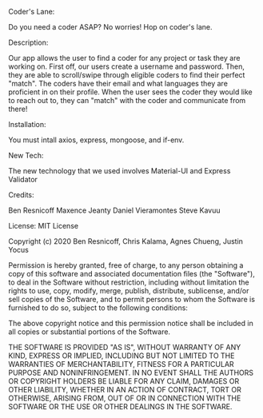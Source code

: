Coder's Lane:

Do you need a coder ASAP? No worries! Hop on coder's lane.

Description:

Our app allows the user to find a coder for any project or task they are working on. First off, our users create a username and password. Then, they are able to scroll/swipe through eligible coders to find their perfect "match". The coders have their email and what languages they are proficient in on their profile. When the user sees the coder they would like to reach out to, they can "match" with the coder and communicate from there! 

Installation:

You must intall axios, express, mongoose, and if-env.

New Tech:

The new technology that we used involves Material-UI and Express Validator

Credits:

Ben Resnicoff 
Maxence Jeanty 
Daniel Vieramontes 
Steve Kavuu 

License: MIT License 

Copyright (c) 2020 Ben Resnicoff, Chris Kalama, Agnes Chueng, Justin Yocus

Permission is hereby granted, free of charge, to any person obtaining a copy
of this software and associated documentation files (the "Software"), to deal
in the Software without restriction, including without limitation the rights
to use, copy, modify, merge, publish, distribute, sublicense, and/or sell
copies of the Software, and to permit persons to whom the Software is
furnished to do so, subject to the following conditions:

The above copyright notice and this permission notice shall be included in all
copies or substantial portions of the Software.

THE SOFTWARE IS PROVIDED "AS IS", WITHOUT WARRANTY OF ANY KIND, EXPRESS OR
IMPLIED, INCLUDING BUT NOT LIMITED TO THE WARRANTIES OF MERCHANTABILITY,
FITNESS FOR A PARTICULAR PURPOSE AND NONINFRINGEMENT. IN NO EVENT SHALL THE
AUTHORS OR COPYRIGHT HOLDERS BE LIABLE FOR ANY CLAIM, DAMAGES OR OTHER
LIABILITY, WHETHER IN AN ACTION OF CONTRACT, TORT OR OTHERWISE, ARISING FROM,
OUT OF OR IN CONNECTION WITH THE SOFTWARE OR THE USE OR OTHER DEALINGS IN THE
SOFTWARE.
